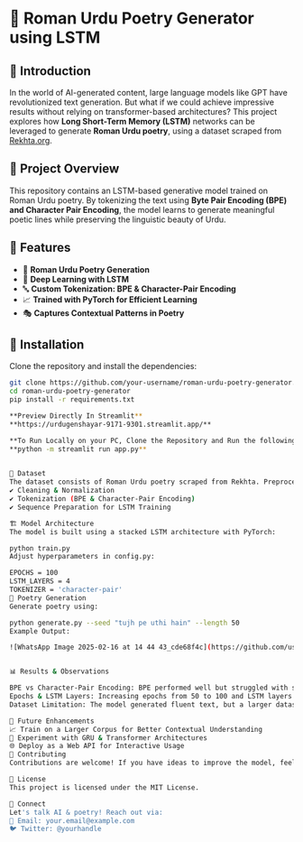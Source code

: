 # 📝 Roman Urdu Poetry Generator using LSTM  

## 🌟 Introduction  
In the world of AI-generated content, large language models like GPT have revolutionized text generation. But what if we could achieve impressive results without relying on transformer-based architectures? This project explores how **Long Short-Term Memory (LSTM)** networks can be leveraged to generate **Roman Urdu poetry**, using a dataset scraped from [Rekhta.org](https://rekhta.org).  

## 📌 Project Overview  
This repository contains an LSTM-based generative model trained on Roman Urdu poetry. By tokenizing the text using **Byte Pair Encoding (BPE) and Character Pair Encoding**, the model learns to generate meaningful poetic lines while preserving the linguistic beauty of Urdu.  

## 🚀 Features  
- 📜 **Roman Urdu Poetry Generation**  
- 🧠 **Deep Learning with LSTM**  
- 🔤 **Custom Tokenization: BPE & Character-Pair Encoding**  
- 📈 **Trained with PyTorch for Efficient Learning**  
- 🎭 **Captures Contextual Patterns in Poetry**  

## 🔧 Installation  
Clone the repository and install the dependencies:  

```bash
git clone https://github.com/your-username/roman-urdu-poetry-generator.git  
cd roman-urdu-poetry-generator  
pip install -r requirements.txt

**Preview Directly In Streamlit**
**https://urdugenshayar-9171-9301.streamlit.app/**

**To Run Locally on your PC, Clone the Repository and Run the following command in Terminal**
**python -m streamlit run app.py** 

 
📂 Dataset
The dataset consists of Roman Urdu poetry scraped from Rekhta. Preprocessing includes:
✔ Cleaning & Normalization
✔ Tokenization (BPE & Character-Pair Encoding)
✔ Sequence Preparation for LSTM Training

🏗️ Model Architecture
The model is built using a stacked LSTM architecture with PyTorch:

python train.py  
Adjust hyperparameters in config.py:

EPOCHS = 100
LSTM_LAYERS = 4
TOKENIZER = 'character-pair'
🎤 Poetry Generation
Generate poetry using:

python generate.py --seed "tujh pe uthi hain" --length 50  
Example Output:

![WhatsApp Image 2025-02-16 at 14 44 43_cde68f4c](https://github.com/user-attachments/assets/9d0f921d-3988-48c2-80bd-6ff70b9366a7)


📊 Results & Observations

BPE vs Character-Pair Encoding: BPE performed well but struggled with small datasets. Character-pair encoding produced better results despite lower accuracy.
Epochs & LSTM Layers: Increasing epochs from 50 to 100 and LSTM layers from 2 to 4 improved coherence.
Dataset Limitation: The model generated fluent text, but a larger dataset would enhance quality further.

🔮 Future Enhancements
📈 Train on a Larger Corpus for Better Contextual Understanding
🔀 Experiment with GRU & Transformer Architectures
🌐 Deploy as a Web API for Interactive Usage
🤝 Contributing
Contributions are welcome! If you have ideas to improve the model, feel free to submit a PR.

📜 License
This project is licensed under the MIT License.

💌 Connect
Let's talk AI & poetry! Reach out via:
📧 Email: your.email@example.com
🐦 Twitter: @yourhandle
